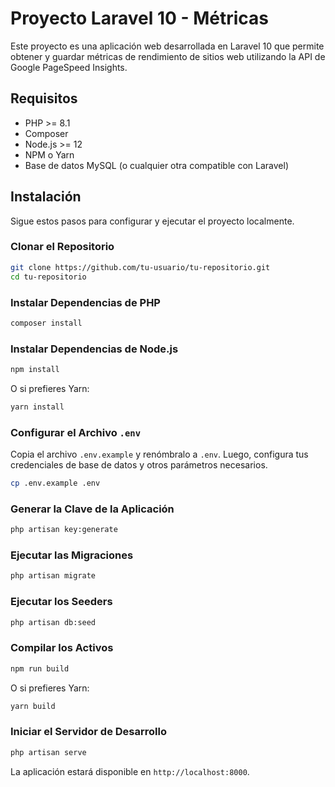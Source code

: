 
# Proyecto Laravel 10 - Métricas

Este proyecto es una aplicación web desarrollada en Laravel 10 que permite obtener y guardar métricas de rendimiento de sitios web utilizando la API de Google PageSpeed Insights.

## Requisitos

- PHP >= 8.1
- Composer
- Node.js >= 12
- NPM o Yarn
- Base de datos MySQL (o cualquier otra compatible con Laravel)

## Instalación

Sigue estos pasos para configurar y ejecutar el proyecto localmente.

### Clonar el Repositorio

```bash
git clone https://github.com/tu-usuario/tu-repositorio.git
cd tu-repositorio
```

### Instalar Dependencias de PHP

```bash
composer install
```

### Instalar Dependencias de Node.js

```bash
npm install
```

O si prefieres Yarn:

```bash
yarn install
```

### Configurar el Archivo `.env`

Copia el archivo `.env.example` y renómbralo a `.env`. Luego, configura tus credenciales de base de datos y otros parámetros necesarios.

```bash
cp .env.example .env
```


### Generar la Clave de la Aplicación

```bash
php artisan key:generate
```

### Ejecutar las Migraciones

```bash
php artisan migrate
```

### Ejecutar los Seeders

```bash
php artisan db:seed
```

### Compilar los Activos

```bash
npm run build
```

O si prefieres Yarn:

```bash
yarn build
```

### Iniciar el Servidor de Desarrollo

```bash
php artisan serve
```

La aplicación estará disponible en `http://localhost:8000`.


